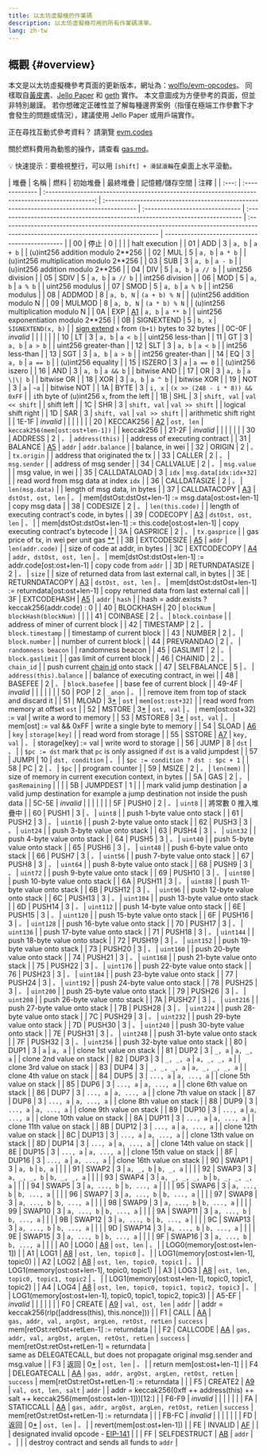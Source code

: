 ```yaml
---
title: 以太坊虛擬機的作業碼
description: 以太坊虛擬機可用的所有作業碼清單。
lang: zh-tw
---
```


## 概觀 \{#overview}

本文是以太坊虛擬機參考頁面的更新版本，網址為：[wolflo/evm-opcodes](https://github.com/wolflo/evm-opcodes)。 同樣取自[黃皮書](https://ethereum.github.io/yellowpaper/paper.pdf)、[Jello Paper](https://jellopaper.org/evm/) 和 [geth](https://github.com/ethereum/go-ethereum) 實作。 本文意圖成为方便參考的頁面，但並非特別嚴謹。 若你想確定正確性並了解每種邊界案例（指僅在極端工作參數下才會發生的問題或情況），建議使用 Jello Paper 或用戶端實作。

正在尋找互動式參考資料？ 請瀏覽 [evm.codes](https://www.evm.codes/)

關於燃料費用為動態的操作，請查看 [gas.md](https://github.com/wolflo/evm-opcodes/blob/main/gas.md)。

💡 快速提示：要檢視整行，可以用 `[shift] + 滑鼠滾輪`在桌面上水平滾動。

| 堆疊  | 名稱           |                                              燃料                                               | 初始堆疊                                                                                  | 最終堆疊                        | 記憶體/儲存空間                                                               | 注釋                                                                                                                             |
| :---: | :------------- | :---------------------------------------------------------------------------------------------: | :---------------------------------------------------------------------------------------- | :------------------------------ | :---------------------------------------------------------------------------- | :------------------------------------------------------------------------------------------------------------------------------- | ---------------------------------------------- |
|  00   | 停止           |                                                0                                                |                                                                                           |                                 |                                                                               | halt execution                                                                                                                   |
|  01   | ADD            |                                                3                                                | `a, b`                                                                                    | `a + b`                         |                                                                               | (u)int256 addition modulo 2\*\*256                                                                                               |
|  02   | MUL            |                                                5                                                | `a, b`                                                                                    | `a * b`                         |                                                                               | (u)int256 multiplication modulo 2\*\*256                                                                                         |
|  03   | SUB            |                                                3                                                | `a, b`                                                                                    | `a - b`                         |                                                                               | (u)int256 addition modulo 2\*\*256                                                                                               |
|  04   | DIV            |                                                5                                                | `a, b`                                                                                    | `a // b`                        |                                                                               | uint256 division                                                                                                                 |
|  05   | SDIV           |                                                5                                                | `a, b`                                                                                    | `a // b`                        |                                                                               | int256 division                                                                                                                  |
|  06   | MOD            |                                                5                                                | `a, b`                                                                                    | `a % b`                         |                                                                               | uint256 modulus                                                                                                                  |
|  07   | SMOD           |                                                5                                                | `a, b`                                                                                    | `a % b`                         |                                                                               | int256 modulus                                                                                                                   |
|  08   | ADDMOD         |                                                8                                                | `a, b, N`                                                                                 | `(a + b) % N`                   |                                                                               | (u)int256 addition modulo N                                                                                                      |
|  09   | MULMOD         |                                                8                                                | `a, b, N`                                                                                 | `(a * b) % N`                   |                                                                               | (u)int256 multiplication modulo N                                                                                                |
|  0A   | EXP            |               [A1](https://github.com/wolflo/evm-opcodes/blob/main/gas.md#a1-exp)               | `a, b`                                                                                    | `a ** b`                        |                                                                               | uint256 exponentiation modulo 2\*\*256                                                                                           |
|  0B   | SIGNEXTEND     |                                                5                                                | `b, x`                                                                                    | `SIGNEXTEND(x, b)`              |                                                                               | [sign extend](https://wikipedia.org/wiki/Sign_extension) `x` from `(b+1)` bytes to 32 bytes                                      |
| 0C-0F | _invalid_      |                                                                                                 |                                                                                           |                                 |                                                                               |                                                                                                                                  |
|  10   | LT             |                                                3                                                | `a, b`                                                                                    | `a < b`                         |                                                                               | uint256 less-than                                                                                                                |
|  11   | GT             |                                                3                                                | `a, b`                                                                                    | `a > b`                         |                                                                               | uint256 greater-than                                                                                                             |
|  12   | SLT            |                                                3                                                | `a, b`                                                                                    | `a < b`                         |                                                                               | int256 less-than                                                                                                                 |
|  13   | SGT            |                                                3                                                | `a, b`                                                                                    | `a > b`                         |                                                                               | int256 greater-than                                                                                                              |
|  14   | EQ             |                                                3                                                | `a, b`                                                                                    | `a == b`                        |                                                                               | (u)int256 equality                                                                                                               |
|  15   | ISZERO         |                                                3                                                | `a`                                                                                       | `a == 0`                        |                                                                               | (u)int256 iszero                                                                                                                 |
|  16   | AND            |                                                3                                                | `a, b`                                                                                    | `a && b`                        |                                                                               | bitwise AND                                                                                                                      |
|  17   | OR             |                                                3                                                | `a, b`                                                                                    | `a \|\| b`                      |                                                                               | bitwise OR                                                                                                                       |
|  18   | XOR            |                                                3                                                | `a, b`                                                                                    | `a ^ b`                         |                                                                               | bitwise XOR                                                                                                                      |
|  19   | NOT            |                                                3                                                | `a`                                                                                       | `~a`                            |                                                                               | bitwise NOT                                                                                                                      |
|  1A   | BYTE           |                                                3                                                | `i, x`                                                                                    | `(x >> (248 - i * 8)) && 0xFF`  |                                                                               | `i`th byte of (u)int256 `x`, from the left                                                                                       |
|  1B   | SHL            |                                                3                                                | `shift, val`                                                                              | `val << shift`                  |                                                                               | shift left                                                                                                                       |
|  1C   | SHR            |                                                3                                                | `shift, val`                                                                              | `val >> shift`                  |                                                                               | logical shift right                                                                                                              |
|  1D   | SAR            |                                                3                                                | `shift, val`                                                                              | `val >> shift`                  |                                                                               | arithmetic shift right                                                                                                           |
| 1E-1F | _invalid_      |                                                                                                 |                                                                                           |                                 |                                                                               |                                                                                                                                  |
|  20   | KECCAK256      |              [A2](https://github.com/wolflo/evm-opcodes/blob/main/gas.md#a2-sha3)               | `ost, len`                                                                                | `keccak256(mem[ost:ost+len-1])` |                                                                               | keccak256                                                                                                                        |
| 21-2F | _invalid_      |                                                                                                 |                                                                                           |                                 |                                                                               |                                                                                                                                  |
|  30   | ADDRESS        |                                                2                                                | `。`                                                                                      | `address(this)`                 |                                                                               | address of executing contract                                                                                                    |
|  31   | BALANCE        | [A5](https://github.com/wolflo/evm-opcodes/blob/main/gas.md#a5-balance-extcodesize-extcodehash) | `addr`                                                                                    | `addr.balance`                  |                                                                               | balance, in wei                                                                                                                  |
|  32   | ORIGIN         |                                                2                                                | `。`                                                                                      | `tx.origin`                     |                                                                               | address that originated the tx                                                                                                   |
|  33   | CALLER         |                                                2                                                | `。`                                                                                      | `msg.sender`                    |                                                                               | address of msg sender                                                                                                            |
|  34   | CALLVALUE      |                                                2                                                | `。`                                                                                      | `msg.value`                     |                                                                               | msg value, in wei                                                                                                                |
|  35   | CALLDATALOAD   |                                                3                                                | `idx`                                                                                     | `msg.data[idx:idx+32]`          |                                                                               | read word from msg data at index `idx`                                                                                           |
|  36   | CALLDATASIZE   |                                                2                                                | `。`                                                                                      | `len(msg.data)`                 |                                                                               | length of msg data, in bytes                                                                                                     |
|  37   | CALLDATACOPY   |         [A3](https://github.com/wolflo/evm-opcodes/blob/main/gas.md#a3-copy-operations)         | `dstOst, ost, len`                                                                        | `。`                            | mem[dstOst:dstOst+len-1] := msg.data[ost:ost+len-1]                           | copy msg data                                                                                                                    |
|  38   | CODESIZE       |                                                2                                                | `。`                                                                                      | `len(this.code)`                |                                                                               | length of executing contract's code, in bytes                                                                                    |
|  39   | CODECOPY       |         [A3](https://github.com/wolflo/evm-opcodes/blob/main/gas.md#a3-copy-operations)         | `dstOst, ost, len`                                                                        | `。`                            |                                                                               | mem[dstOst:dstOst+len-1] := this.code[ost:ost+len-1]                                                                             | copy executing contract's bytecode             |
|  3A   | GASPRICE       |                                                2                                                | `。`                                                                                      | `tx.gasprice`                   |                                                                               | gas price of tx, in wei per unit gas [\*\*](https://eips.ethereum.org/EIPS/eip-1559#gasprice)                                    |
|  3B   | EXTCODESIZE    | [A5](https://github.com/wolflo/evm-opcodes/blob/main/gas.md#a5-balance-extcodesize-extcodehash) | `addr`                                                                                    | `len(addr.code)`                |                                                                               | size of code at addr, in bytes                                                                                                   |
|  3C   | EXTCODECOPY    |           [A4](https://github.com/wolflo/evm-opcodes/blob/main/gas.md#a4-extcodecopy)           | `addr, dstOst, ost, len`                                                                  | `。`                            | mem[dstOst:dstOst+len-1] := addr.code[ost:ost+len-1]                          | copy code from `addr`                                                                                                            |
|  3D   | RETURNDATASIZE |                                                2                                                | `。`                                                                                      | `size`                          |                                                                               | size of returned data from last external call, in bytes                                                                          |
|  3E   | RETURNDATACOPY |         [A3](https://github.com/wolflo/evm-opcodes/blob/main/gas.md#a3-copy-operations)         | `dstOst, ost, len`                                                                        | `。`                            | mem[dstOst:dstOst+len-1] := returndata[ost:ost+len-1]                         | copy returned data from last external call                                                                                       |
|  3F   | EXTCODEHASH    | [A5](https://github.com/wolflo/evm-opcodes/blob/main/gas.md#a5-balance-extcodesize-extcodehash) | `addr`                                                                                    | `hash`                          |                                                                               | hash = addr.exists ? keccak256(addr.code) : 0                                                                                    |
|  40   | BLOCKHASH      |                                               20                                                | `blockNum`                                                                                | `blockHash(blockNum)`           |                                                                               |                                                                                                                                  |
|  41   | COINBASE       |                                                2                                                | `。`                                                                                      | `block.coinbase`                |                                                                               | address of miner of current block                                                                                                |
|  42   | TIMESTAMP      |                                                2                                                | `。`                                                                                      | `block.timestamp`               |                                                                               | timestamp of current block                                                                                                       |
|  43   | NUMBER         |                                                2                                                | `。`                                                                                      | `block.number`                  |                                                                               | number of current block                                                                                                          |
|  44   | PREVRANDAO     |                                                2                                                | `。`                                                                                      | `randomness beacon`             |                                                                               | randomness beacon                                                                                                                |
|  45   | GASLIMIT       |                                                2                                                | `。`                                                                                      | `block.gaslimit`                |                                                                               | gas limit of current block                                                                                                       |
|  46   | CHAINID        |                                                2                                                | `。`                                                                                      | `chain_id`                      |                                                                               | push current [chain id](https://eips.ethereum.org/EIPS/eip-155) onto stack                                                       |
|  47   | SELFBALANCE    |                                                5                                                | `。`                                                                                      | `address(this).balance`         |                                                                               | balance of executing contract, in wei                                                                                            |
|  48   | BASEFEE        |                                                2                                                | `。`                                                                                      | `block.basefee`                 |                                                                               | base fee of current block                                                                                                        |
| 49-4F | _invalid_      |                                                                                                 |                                                                                           |                                 |                                                                               |                                                                                                                                  |
|  50   | POP            |                                                2                                                | `_anon`                                                                                   | `。`                            |                                                                               | remove item from top of stack and discard it                                                                                     |
|  51   | MLOAD          |       3[\*](https://github.com/wolflo/evm-opcodes/blob/main/gas.md#a0-1-memory-expansion)       | `ost`                                                                                     | `mem[ost:ost+32]`               |                                                                               | read word from memory at offset `ost`                                                                                            |
|  52   | MSTORE         |       3[\*](https://github.com/wolflo/evm-opcodes/blob/main/gas.md#a0-1-memory-expansion)       | `ost, val`                                                                                | `。`                            | mem[ost:ost+32] := val                                                        | write a word to memory                                                                                                           |
|  53   | MSTORE8        |       3[\*](https://github.com/wolflo/evm-opcodes/blob/main/gas.md#a0-1-memory-expansion)       | `ost, val`                                                                                | `。`                            | mem[ost] := val && 0xFF                                                       | write a single byte to memory                                                                                                    |
|  54   | SLOAD          |              [A6](https://github.com/wolflo/evm-opcodes/blob/main/gas.md#a6-sload)              | `key`                                                                                     | `storage[key]`                  |                                                                               | read word from storage                                                                                                           |
|  55   | SSTORE         |             [A7](https://github.com/wolflo/evm-opcodes/blob/main/gas.md#a7-sstore)              | `key, val`                                                                                | `。`                            | storage[key] := val                                                           | write word to storage                                                                                                            |
|  56   | JUMP           |                                                8                                                | `dst`                                                                                     | `。`                            |                                                                               | `$pc := dst` mark that `pc` is only assigned if `dst` is a valid jumpdest                                                        |
|  57   | JUMPI          |                                               10                                                | `dst, condition`                                                                          | `。`                            |                                                                               | `$pc := condition ? dst : $pc + 1`                                                                                               |
|  58   | PC             |                                                2                                                | `。`                                                                                      | `$pc`                           |                                                                               | program counter                                                                                                                  |
|  59   | MSIZE          |                                                2                                                | `。`                                                                                      | `len(mem)`                      |                                                                               | size of memory in current execution context, in bytes                                                                            |
|  5A   | GAS            |                                                2                                                | `。`                                                                                      | `gasRemaining`                  |                                                                               |                                                                                                                                  |
|  5B   | JUMPDEST       |                                                1                                                |                                                                                           |                                 | mark valid jump destination                                                   | a valid jump destination for example a jump destination not inside the push data                                                 |
| 5C-5E | _invalid_      |                                                                                                 |                                                                                           |                                 |                                                                               |                                                                                                                                  |
|  5F   | PUSH0          |                                                2                                                | `。`                                                                                      | `uint8`                         |                                                                               | 將常數 0 推入堆疊中                                                                                                              |
|  60   | PUSH1          |                                                3                                                | `。`                                                                                      | `uint8`                         |                                                                               | push 1-byte value onto stack                                                                                                     |
|  61   | PUSH2          |                                                3                                                | `。`                                                                                      | `uint16`                        |                                                                               | push 2-byte value onto stack                                                                                                     |
|  62   | PUSH3          |                                                3                                                | `。`                                                                                      | `uint24`                        |                                                                               | push 3-byte value onto stack                                                                                                     |
|  63   | PUSH4          |                                                3                                                | `。`                                                                                      | `uint32`                        |                                                                               | push 4-byte value onto stack                                                                                                     |
|  64   | PUSH5          |                                                3                                                | `。`                                                                                      | `uint40`                        |                                                                               | push 5-byte value onto stack                                                                                                     |
|  65   | PUSH6          |                                                3                                                | `。`                                                                                      | `uint48`                        |                                                                               | push 6-byte value onto stack                                                                                                     |
|  66   | PUSH7          |                                                3                                                | `。`                                                                                      | `uint56`                        |                                                                               | push 7-byte value onto stack                                                                                                     |
|  67   | PUSH8          |                                                3                                                | `。`                                                                                      | `uint64`                        |                                                                               | push 8-byte value onto stack                                                                                                     |
|  68   | PUSH9          |                                                3                                                | `。`                                                                                      | `uint72`                        |                                                                               | push 9-byte value onto stack                                                                                                     |
|  69   | PUSH10         |                                                3                                                | `。`                                                                                      | `uint80`                        |                                                                               | push 10-byte value onto stack                                                                                                    |
|  6A   | PUSH11         |                                                3                                                | `。`                                                                                      | `uint88`                        |                                                                               | push 11-byte value onto stack                                                                                                    |
|  6B   | PUSH12         |                                                3                                                | `。`                                                                                      | `uint96`                        |                                                                               | push 12-byte value onto stack                                                                                                    |
|  6C   | PUSH13         |                                                3                                                | `。`                                                                                      | `uint104`                       |                                                                               | push 13-byte value onto stack                                                                                                    |
|  6D   | PUSH14         |                                                3                                                | `。`                                                                                      | `uint112`                       |                                                                               | push 14-byte value onto stack                                                                                                    |
|  6E   | PUSH15         |                                                3                                                | `。`                                                                                      | `uint120`                       |                                                                               | push 15-byte value onto stack                                                                                                    |
|  6F   | PUSH16         |                                                3                                                | `。`                                                                                      | `uint128`                       |                                                                               | push 16-byte value onto stack                                                                                                    |
|  70   | PUSH17         |                                                3                                                | `。`                                                                                      | `uint136`                       |                                                                               | push 17-byte value onto stack                                                                                                    |
|  71   | PUSH18         |                                                3                                                | `。`                                                                                      | `uint144`                       |                                                                               | push 18-byte value onto stack                                                                                                    |
|  72   | PUSH19         |                                                3                                                | `。`                                                                                      | `uint152`                       |                                                                               | push 19-byte value onto stack                                                                                                    |
|  73   | PUSH20         |                                                3                                                | `。`                                                                                      | `uint160`                       |                                                                               | push 20-byte value onto stack                                                                                                    |
|  74   | PUSH21         |                                                3                                                | `。`                                                                                      | `uint168`                       |                                                                               | push 21-byte value onto stack                                                                                                    |
|  75   | PUSH22         |                                                3                                                | `。`                                                                                      | `uint176`                       |                                                                               | push 22-byte value onto stack                                                                                                    |
|  76   | PUSH23         |                                                3                                                | `。`                                                                                      | `uint184`                       |                                                                               | push 23-byte value onto stack                                                                                                    |
|  77   | PUSH24         |                                                3                                                | `。`                                                                                      | `uint192`                       |                                                                               | push 24-byte value onto stack                                                                                                    |
|  78   | PUSH25         |                                                3                                                | `。`                                                                                      | `uint200`                       |                                                                               | push 25-byte value onto stack                                                                                                    |
|  79   | PUSH26         |                                                3                                                | `。`                                                                                      | `uint208`                       |                                                                               | push 26-byte value onto stack                                                                                                    |
|  7A   | PUSH27         |                                                3                                                | `。`                                                                                      | `uint216`                       |                                                                               | push 27-byte value onto stack                                                                                                    |
|  7B   | PUSH28         |                                                3                                                | `。`                                                                                      | `uint224`                       |                                                                               | push 28-byte value onto stack                                                                                                    |
|  7C   | PUSH29         |                                                3                                                | `。`                                                                                      | `uint232`                       |                                                                               | push 29-byte value onto stack                                                                                                    |
|  7D   | PUSH30         |                                                3                                                | `。`                                                                                      | `uint240`                       |                                                                               | push 30-byte value onto stack                                                                                                    |
|  7E   | PUSH31         |                                                3                                                | `。`                                                                                      | `uint248`                       |                                                                               | push 31-byte value onto stack                                                                                                    |
|  7F   | PUSH32         |                                                3                                                | `。`                                                                                      | `uint256`                       |                                                                               | push 32-byte value onto stack                                                                                                    |
|  80   | DUP1           |                                                3                                                | `a`                                                                                       | `a, a`                          |                                                                               | clone 1st value on stack                                                                                                         |
|  81   | DUP2           |                                                3                                                | `_, a`                                                                                    | `a, _, a`                       |                                                                               | clone 2nd value on stack                                                                                                         |
|  82   | DUP3           |                                                3                                                | `_, _, a`                                                                                 | `a, _, _, a`                    |                                                                               | clone 3rd value on stack                                                                                                         |
|  83   | DUP4           |                                                3                                                | `_, _, _, a`                                                                              | `a, _, _, _, a`                 |                                                                               | clone 4th value on stack                                                                                                         |
|  84   | DUP5           |                                                3                                                | `..., a`                                                                                  | `a, ..., a`                     |                                                                               | clone 5th value on stack                                                                                                         |
|  85   | DUP6           |                                                3                                                | `..., a`                                                                                  | `a, ..., a`                     |                                                                               | clone 6th value on stack                                                                                                         |
|  86   | DUP7           |                                                3                                                | `..., a`                                                                                  | `a, ..., a`                     |                                                                               | clone 7th value on stack                                                                                                         |
|  87   | DUP8           |                                                3                                                | `..., a`                                                                                  | `a, ..., a`                     |                                                                               | clone 8th value on stack                                                                                                         |
|  88   | DUP9           |                                                3                                                | `..., a`                                                                                  | `a, ..., a`                     |                                                                               | clone 9th value on stack                                                                                                         |
|  89   | DUP10          |                                                3                                                | `..., a`                                                                                  | `a, ..., a`                     |                                                                               | clone 10th value on stack                                                                                                        |
|  8A   | DUP11          |                                                3                                                | `..., a`                                                                                  | `a, ..., a`                     |                                                                               | clone 11th value on stack                                                                                                        |
|  8B   | DUP12          |                                                3                                                | `..., a`                                                                                  | `a, ..., a`                     |                                                                               | clone 12th value on stack                                                                                                        |
|  8C   | DUP13          |                                                3                                                | `..., a`                                                                                  | `a, ..., a`                     |                                                                               | clone 13th value on stack                                                                                                        |
|  8D   | DUP14          |                                                3                                                | `..., a`                                                                                  | `a, ..., a`                     |                                                                               | clone 14th value on stack                                                                                                        |
|  8E   | DUP15          |                                                3                                                | `..., a`                                                                                  | `a, ..., a`                     |                                                                               | clone 15th value on stack                                                                                                        |
|  8F   | DUP16          |                                                3                                                | `..., a`                                                                                  | `a, ..., a`                     |                                                                               | clone 16th value on stack                                                                                                        |
|  90   | SWAP1          |                                                3                                                | `a, b`                                                                                    | `b, a`                          |                                                                               |                                                                                                                                  |
|  91   | SWAP2          |                                                3                                                | `a, _, b`                                                                                 | `b, _, a`                       |                                                                               |                                                                                                                                  |
|  92   | SWAP3          |                                                3                                                | `a, _, _, b`                                                                              | `b, _, _, a`                    |                                                                               |                                                                                                                                  |
|  93   | SWAP4          |                                                3                                                | `a, _, _, _, b`                                                                           | `b, _, _, _, a`                 |                                                                               |                                                                                                                                  |
|  94   | SWAP5          |                                                3                                                | `a, ..., b`                                                                               | `b, ..., a`                     |                                                                               |                                                                                                                                  |
|  95   | SWAP6          |                                                3                                                | `a, ..., b`                                                                               | `b, ..., a`                     |                                                                               |                                                                                                                                  |
|  96   | SWAP7          |                                                3                                                | `a, ..., b`                                                                               | `b, ..., a`                     |                                                                               |                                                                                                                                  |
|  97   | SWAP8          |                                                3                                                | `a, ..., b`                                                                               | `b, ..., a`                     |                                                                               |                                                                                                                                  |
|  98   | SWAP9          |                                                3                                                | `a, ..., b`                                                                               | `b, ..., a`                     |                                                                               |                                                                                                                                  |
|  99   | SWAP10         |                                                3                                                | `a, ..., b`                                                                               | `b, ..., a`                     |                                                                               |                                                                                                                                  |
|  9A   | SWAP11         |                                                3                                                | `a, ..., b`                                                                               | `b, ..., a`                     |                                                                               |                                                                                                                                  |
|  9B   | SWAP12         |                                                3                                                | `a, ..., b`                                                                               | `b, ..., a`                     |                                                                               |                                                                                                                                  |
|  9C   | SWAP13         |                                                3                                                | `a, ..., b`                                                                               | `b, ..., a`                     |                                                                               |                                                                                                                                  |
|  9D   | SWAP14         |                                                3                                                | `a, ..., b`                                                                               | `b, ..., a`                     |                                                                               |                                                                                                                                  |
|  9E   | SWAP15         |                                                3                                                | `a, ..., b`                                                                               | `b, ..., a`                     |                                                                               |                                                                                                                                  |
|  9F   | SWAP16         |                                                3                                                | `a, ..., b`                                                                               | `b, ..., a`                     |                                                                               |                                                                                                                                  |
|  A0   | LOG0           |         [A8](https://github.com/wolflo/evm-opcodes/blob/main/gas.md#a8-log-operations)          | `ost, len`                                                                                | `。`                            |                                                                               | LOG0(memory[ost:ost+len-1])                                                                                                      |
|  A1   | LOG1           |         [A8](https://github.com/wolflo/evm-opcodes/blob/main/gas.md#a8-log-operations)          | `ost, len, topic0`                                                                        | `。`                            |                                                                               | LOG1(memory[ost:ost+len-1], topic0)                                                                                              |
|  A2   | LOG2           |         [A8](https://github.com/wolflo/evm-opcodes/blob/main/gas.md#a8-log-operations)          | `ost, len, topic0, topic1`                                                                | `。`                            |                                                                               | LOG1(memory[ost:ost+len-1], topic0, topic1)                                                                                      |
|  A3   | LOG3           |         [A8](https://github.com/wolflo/evm-opcodes/blob/main/gas.md#a8-log-operations)          | `ost, len, topic0, topic1, topic2`                                                        | `。`                            |                                                                               | LOG1(memory[ost:ost+len-1], topic0, topic1, topic2)                                                                              |
|  A4   | LOG4           |         [A8](https://github.com/wolflo/evm-opcodes/blob/main/gas.md#a8-log-operations)          | `ost, len, topic0, topic1, topic2, topic3`                                                | `。`                            |                                                                               | LOG1(memory[ost:ost+len-1],&#160;topic0,&#160;topic1,&#160;topic2,&#160;topic3)                                                  |
| A5-EF | _invalid_      |                                                                                                 |                                                                                           |                                 |                                                                               |                                                                                                                                  |
|  F0   | CREATE         |        [A9](https://github.com/wolflo/evm-opcodes/blob/main/gas.md#a9-create-operations)        | `val, ost, len`                                                                           | `addr`                          |                                                                               | addr = keccak256(rlp([address(this), this.nonce]))                                                                               |
|  F1   | CALL           |         [AA](https://github.com/wolflo/evm-opcodes/blob/main/gas.md#aa-call-operations)         | <code>gas,&#160;addr,&#160;val,&#160;argOst,&#160;argLen,&#160;retOst,&#160;retLen</code> | `success`                       | mem[retOst:retOst+retLen-1] := returndata                                     |                                                                                                                                  |
|  F2   | CALLCODE       |         [AA](https://github.com/wolflo/evm-opcodes/blob/main/gas.md#aa-call-operations)         | `gas, addr, val, argOst, argLen, retOst, retLen`                                          | `success`                       | mem[retOst:retOst+retLen-1]&#160;=&#160;returndata                            | same&#160;as&#160;DELEGATECALL,&#160;but&#160;does&#160;not&#160;propagate&#160;original&#160;msg.sender&#160;and&#160;msg.value |
|  F3   | 返回           |       0[\*](https://github.com/wolflo/evm-opcodes/blob/main/gas.md#a0-1-memory-expansion)       | `ost, len`                                                                                | `。`                            |                                                                               | return mem[ost:ost+len-1]                                                                                                        |
|  F4   | DELEGATECALL   |         [AA](https://github.com/wolflo/evm-opcodes/blob/main/gas.md#aa-call-operations)         | `gas, addr, argOst, argLen, retOst, retLen`                                               | `success`                       | mem[retOst:retOst+retLen-1] := returndata                                     |                                                                                                                                  |
|  F5   | CREATE2        |        [A9](https://github.com/wolflo/evm-opcodes/blob/main/gas.md#a9-create-operations)        | `val, ost, len, salt`                                                                     | `addr`                          |                                                                               | addr = keccak256(0xff ++ address(this) ++ salt ++ keccak256(mem[ost:ost+len-1]))[12:]                                            |
| F6-F9 | _invalid_      |                                                                                                 |                                                                                           |                                 |                                                                               |                                                                                                                                  |
|  FA   | STATICCALL     |         [AA](https://github.com/wolflo/evm-opcodes/blob/main/gas.md#aa-call-operations)         | `gas, addr, argOst, argLen, retOst, retLen`                                               | `success`                       | mem[retOst:retOst+retLen-1] := returndata                                     |                                                                                                                                  |
| FB-FC | _invalid_      |                                                                                                 |                                                                                           |                                 |                                                                               |                                                                                                                                  |
|  FD   | 返回           |       0[\*](https://github.com/wolflo/evm-opcodes/blob/main/gas.md#a0-1-memory-expansion)       | `ost, len`                                                                                | `。`                            |                                                                               | revert(mem[ost:ost+len-1])                                                                                                       |
|  FE   | INVALID        |             [AF](https://github.com/wolflo/evm-opcodes/blob/main/gas.md#af-invalid)             |                                                                                           |                                 | designated invalid opcode - [EIP-141](https://eips.ethereum.org/EIPS/eip-141) |                                                                                                                                  |
|  FF   | SELFDESTRUCT   |          [AB](https://github.com/wolflo/evm-opcodes/blob/main/gas.md#ab-selfdestruct)           | `addr`                                                                                    | `。`                            |                                                                               |                                                                                                                                  | destroy contract and sends all funds to `addr` |

